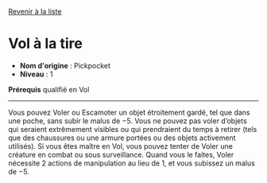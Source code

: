 [Revenir à la liste](..)

# Vol à la tire

 * **Nom d'origine** : Pickpocket
 * **Niveau** : 1


<p><span id="ctl00_MainContent_DetailedOutput"><strong>Prérequis</strong> qualifié en Vol<br></span></p>
<hr>
<p>Vous pouvez Voler ou Escamoter un objet étroitement gardé, tel que dans une poche, sans subir le malus de −5. Vous ne pouvez pas voler d’objets qui seraient extrêmement visibles ou qui prendraient du temps à retirer (tels que des chaussures ou une armure portées ou des objets activement utilisés). Si vous êtes maître en Vol, vous pouvez tenter de Voler une créature en combat ou sous surveillance. Quand vous le faites, Voler nécessite 2 actions de manipulation au lieu de 1, et vous subissez un malus de −5.&nbsp;</p>